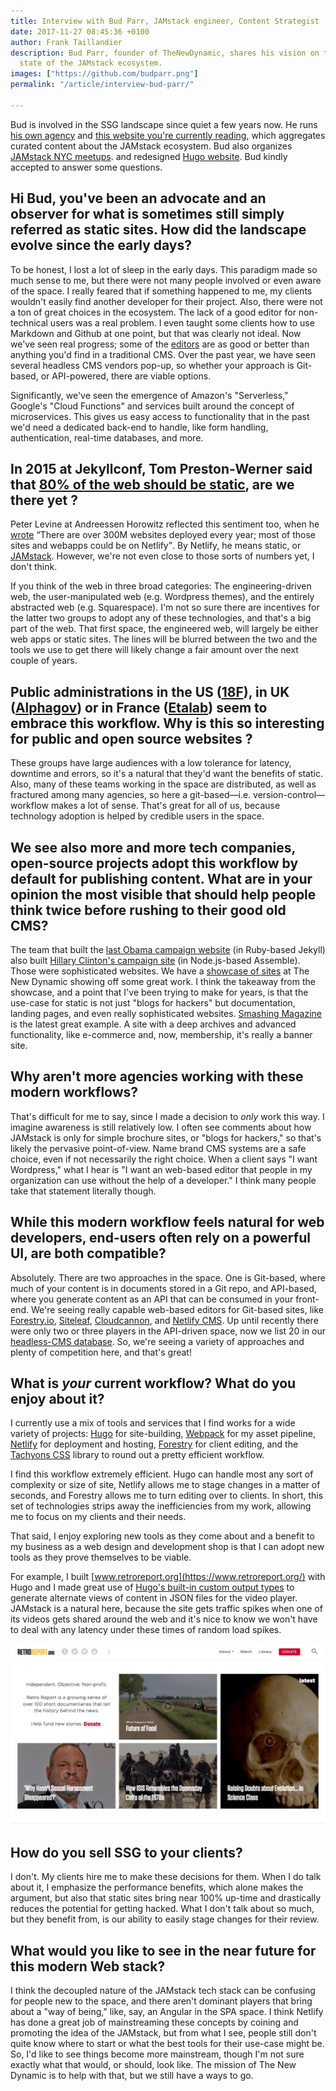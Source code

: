 ```yaml
---
title: Interview with Bud Parr, JAMstack engineer, Content Strategist
date: 2017-11-27 08:45:36 +0100
author: Frank Taillandier
description: Bud Parr, founder of TheNewDynamic, shares his vision on the current
  state of the JAMstack ecosystem.
images: ["https://github.com/budparr.png"]
permalink: "/article/interview-bud-parr/"

---
```

Bud is involved in the SSG landscape since quiet a few years now. He runs [his
own agency](https://www.thenewdynamic.com/) and [this website you're currently
reading](https://thenewdynamic.org), which aggregates curated content about the
JAMstack ecosystem. Bud also organizes [JAMstack NYC
meetups](http://www.meetup.com/the-new-dynamic/). and redesigned [Hugo
website](https://gohugo.io/). Bud kindly accepted to answer some questions.


## Hi Bud, you've been an advocate and an observer for what is sometimes still simply referred as static sites. How did the landscape evolve since the early days?

To be honest, I lost a lot of sleep in the early days. This paradigm made so
much sense to me, but there were not many people involved or even aware of the
space. I really feared that if something happened to me, my clients wouldn't
easily find another developer for their project. Also, there were not a ton of
great choices in the ecosystem. The lack of a good editor for non-technical
users was a real problem. I even taught some clients how to use Markdown and
Github at one point, but that was clearly not ideal. Now we've seen real
progress; some of the [editors](/tools/content-management/) are as good or
better than anything you'd find in a traditional CMS.
Over the past year, we have seen several headless CMS vendors pop-up,
so whether your approach is Git-based, or API-powered, there are viable options.

Significantly, we've seen the emergence of Amazon's "Serverless," Google's
"Cloud Functions" and services built around the concept of microservices. This
gives us easy access to functionality that in the past we'd need a dedicated
back-end to handle, like form handling, authentication, real-time databases, and
more.

## In 2015 at Jekyllconf, Tom Preston-Werner said that [80% of the web should be static](https://www.youtube.com/watch?v=BMve1OCKj6M&t=39m55s), are we there yet ?

Peter Levine at Andreessen Horowitz reflected this sentiment too, when he
[wrote](https://a16z.com/2017/08/09/netlify/) <q>There are over 300M websites
deployed every year; most of those sites and webapps could be on Netlify</q>.
By Netlify, he means static, or [JAMstack](https://jamstack.org/). However,
we're not even close to those sorts of numbers yet, I don't think.

If you think of the web in three broad categories: The engineering-driven web,
the user-manipulated web (e.g. Wordpress themes), and the entirely abstracted
web (e.g. Squarespace). I'm not so sure there are incentives for the latter two
groups to adopt any of these technologies, and that's a big part of the web.
That first space, the engineered web, will largely be either web apps or static
sites. The lines will be blurred between the two and the tools we use to get
there will likely change a fair amount over the next couple of years.

## Public administrations in the US ([18F](https://18f.gsa.gov/)), in UK ([Alphagov](https://github.com/alphagov)) or in France ([Etalab](https://www.etalab.gouv.fr)) seem to embrace this workflow. Why is this so interesting for public and open source websites ?

These groups have large audiences with a low tolerance for latency, downtime and
errors, so it's a natural that they'd want the benefits of static. Also, many of
these teams working in the space are distributed, as well as fractured among
many agencies, so here a git-based—i.e. version-control—workflow makes a lot of
sense. That's great for all of us, because technology adoption is helped by
credible users in the space.

## We see also more and more tech companies, open-source projects adopt this workflow by default for publishing content. What are in your opinion the most visible that should help people think twice before rushing to their good old CMS?

The team that built the [last Obama campaign
website](http://kylerush.net/blog/meet-the-obama-campaigns-250-million-fundraising-platform/)
(in Ruby-based Jekyll) also built [Hillary Clinton's campaign
site](https://web.archive.org/web/20160701080059/https://www.hillaryclinton.com/)
(in Node.js-based Assemble). Those were sophisticated websites. We have a
[showcase of sites](/showcase/) at The New Dynamic showing off some great work.
I think the takeaway from the showcase, and a point that I've been trying to
make for years, is that the use-case for static is not just "blogs for hackers"
but documentation, landing pages, and even really sophisticated websites.
[Smashing Magazine](https://www.smashingmagazine.com/) is the latest great
example. A site with a deep archives and advanced functionality, like e-commerce
and, now, membership, it's really a banner site.

## Why aren't more agencies working with these modern workflows?

That's difficult for me to say, since I made a decision to *only* work this way.
I imagine awareness is still relatively low. I often see comments about how
JAMstack is only for simple brochure sites, or "blogs for hackers," so that's
likely the pervasive point-of-view. Name brand CMS systems are a safe choice,
even if not necessarily the right choice. When a client says "I want Wordpress,"
what I hear is "I want an web-based editor that people in my organization can
use without the help of a developer." I think many people take that statement
literally though.

## While this modern workflow feels natural for web developers, end-users often rely on a powerful UI, are both compatible?

Absolutely. There are two approaches in the space. One is Git-based, where much
of your content is in documents stored in a Git repo, and API-based, where you
generate content as an API that can be consumed in your front-end. We're seeing
really capable web-based editors for Git-based sites, like
[Forestry.io](https://forestry.io/), [Siteleaf](https://siteleaf.com),
[Cloudcannon](https://cloudcannon.com), and [Netlify
CMS](http://netlifycms.org/). Up until recently there were only two or three
players in the API-driven space, now we list 20 in our [headless-CMS
database](/tools/content-management/headless-cms/). So, we're seeing a variety
of approaches and plenty of competition here, and that's great!

## What is _your_ current workflow? What do you enjoy about it?

I currently use a mix of tools and services that I find works for a wide variety
of projects: [Hugo](https://gohugo.io) for site-building,
[Webpack](https://webpack.js.org/) for my asset pipeline,
[Netlify](https://netlify.com) for deployment and hosting,
[Forestry](https://forestry.io/) for client editing, and the [Tachyons
CSS](http://tachyons.io/) library to round out a pretty efficient workflow.

I find this workflow extremely efficient. Hugo can handle most any sort of
complexity or size of site, Netlify allows me to stage changes in a matter of
seconds, and Forestry allows me to turn editing over to clients. In short, this
set of technologies strips away the inefficiencies from my work, allowing me to
focus on my clients and their needs.

That said, I enjoy exploring new tools as they come about and a benefit to my
business as a web design and development shop is that I can adopt new tools as
they prove themselves to be viable.

For example, I built [www.retroreport.org](https://www.retroreport.org/) with
Hugo and I made great use of [Hugo's built-in custom output types](https://gohugo.io/templates/output-formats/) to generate
alternate views of content in JSON files for the video player. JAMstack is a
natural here, because the site gets traffic spikes when one of its videos gets
shared around the web and it's nice to know we won't have to deal with any
latency under these times of random load spikes.

[![retroreport.org](/uploads/retroreportorg.jpg)](https://www.retroreport.org)

## How do you sell SSG to your clients?

I don't. My clients hire me to make these decisions for them. When I do talk
about it, I emphasize the performance benefits, which alone makes the argument,
but also that static sites bring near 100% up-time and drastically reduces the
potential for getting hacked. What I don't talk about so much, but they benefit
from, is our ability to easily stage changes for their review.

## What would you like to see in the near future for this modern Web stack?

I think the decoupled nature of the JAMstack tech stack can be confusing for
people new to the space, and there aren't dominant players that bring about a
"way of being," like, say, an Angular in the SPA space. I think Netlify has done
a great job of mainstreaming these concepts by coining and promoting the idea of
the JAMstack, but from what I see, people still don't quite know where to start
or what the best tools for their use-case might be. So, I'd like to see things
become more mainstream, though I'm not sure exactly what that would, or should,
look like. The mission of The New Dynamic is to help with that, but we still
have a ways to go.
